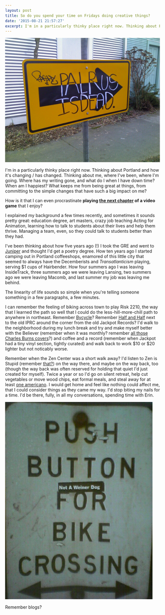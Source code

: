 ```yaml
---
layout: post
title: So do you spend your time on Fridays doing creative things?
date: '2015-08-21 21:57:27'
excerpt: I'm in a particularly thinky place right now. Thinking about Portland and how it's changing / has changed. Thinking about me, where I've been, where I'm going.  Where has my writing gone, and what do I when I have down time?
---
```


![paulrus is dead](/images/paulrus.jpg)

I'm in a particularly thinky place right now. Thinking about Portland and how it's changing / has changed. Thinking about me, where I've been, where I'm going.  Where has my writing gone, and what do I when I have down time? When am I happiest?  What keeps me from being great at things, from committing to the simple changes that have such a big impact on me?

How is it that I can even procrastinate **playing [the next chapter][got] of a video game** that I enjoy?

I explained my background a few times recently, and sometimes it sounds pretty great: education degree, art masters, crazy job teaching Acting for Animation, learning how to talk to students about their lives and help them thrive. Managing a team, even, so they could talk to students better than they had.

I've been thinking about how five years ago (!) I took the GRE and went to [Juniper][juniper] and thought I'd get a poetry degree.  How ten years ago I started camping out in Portland coffeeshops, enamored of this little city that seemed to always have the Decemberists and *Transatlanticism* playing, serving $1 cups of Hairbender. How four summers ago I was leaving InsideTrack, three summers ago we were leaving Lansing, two summers ago we were leaving Macomb, and last summer my job was leaving me behind.

The linearity of life sounds so simple when you're telling someone something in a few paragraphs, a few minutes.

I can remember the feeling of biking across town to play Risk 2210, the way that I learned the path so well that I could do the less-hill-more-chill path to anywhere in northeast.  Remember [Bycycle](http://bycycle.org/)? Remember [Half and Half](http://www.portlandmercury.com/BlogtownPDX/archives/2010/04/15/breaking-half-and-half-to-close-in-downtown-portland) next to the old IPRC around the corner from the old Jackpot Records? I'd walk to the neighborhood during my lunch break and try and make myself better with the Believer (remember when it was monthly? remember [all those Charles Burns covers][covers]?) and coffee and a record (remember when Jackpot had a tiny vinyl section, tightly curated) and walk back to work $10 or $20 lighter but not noticably worse.

Remember when the Zen Center was a short walk away?  I'd listen to Zen is Stupid (remember [that?][zis]) on the way there, and maybe on the way back, too (though the way back was often reserved for holding that quiet I'd just created for myself). Twice a year or so I'd go on silent retreat, help cut vegetables or move wood chips, eat formal meals, and steal away for at least [one americano](http://rockingfrogpdx.com/). I would get home and feel like nothing could affect me, that I could consider things as they came my way. I'd stop biting my nails for a time. I'd be there, fully, in all my conversations, spending time with Erin.

![push button](/images/bike-crossing.jpg)

Remember blogs?

[zis]:http://www.maximumfun.org/blog/2008/06/podthoughts-by-colin-marshall-zen-is.html
[got]:https://www.telltalegames.com/gameofthrones/
[juniper]: http://www.umass.edu/juniperinstitute/institute.html
[covers]: http://www.vol1brooklyn.com/2012/01/06/literary-schwag-the-believer-wants-you/
